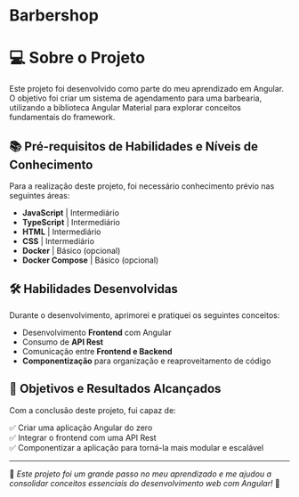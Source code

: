 # Barbershop

# 💻 Sobre o Projeto  
Este projeto foi desenvolvido como parte do meu aprendizado em Angular. O objetivo foi criar um sistema de agendamento para uma barbearia, utilizando a biblioteca Angular Material para explorar conceitos fundamentais do framework.  

## 📚 Pré-requisitos de Habilidades e Níveis de Conhecimento  
Para a realização deste projeto, foi necessário conhecimento prévio nas seguintes áreas:  

- **JavaScript** | Intermediário  
- **TypeScript** | Intermediário  
- **HTML** | Intermediário  
- **CSS** | Intermediário  
- **Docker** | Básico (opcional)  
- **Docker Compose** | Básico (opcional)  

## 🛠️ Habilidades Desenvolvidas  
Durante o desenvolvimento, aprimorei e pratiquei os seguintes conceitos:  

- Desenvolvimento **Frontend** com Angular  
- Consumo de **API Rest**  
- Comunicação entre **Frontend e Backend**  
- **Componentização** para organização e reaproveitamento de código  

## 🎯 Objetivos e Resultados Alcançados  
Com a conclusão deste projeto, fui capaz de:  

✅ Criar uma aplicação Angular do zero  
✅ Integrar o frontend com uma API Rest  
✅ Componentizar a aplicação para torná-la mais modular e escalável  

---

📌 *Este projeto foi um grande passo no meu aprendizado e me ajudou a consolidar conceitos essenciais do desenvolvimento web com Angular!* 🚀
